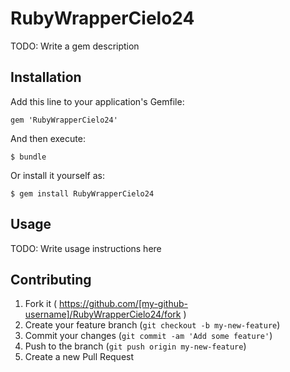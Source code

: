 # RubyWrapperCielo24

TODO: Write a gem description

## Installation

Add this line to your application's Gemfile:

    gem 'RubyWrapperCielo24'

And then execute:

    $ bundle

Or install it yourself as:

    $ gem install RubyWrapperCielo24

## Usage

TODO: Write usage instructions here

## Contributing

1. Fork it ( https://github.com/[my-github-username]/RubyWrapperCielo24/fork )
2. Create your feature branch (`git checkout -b my-new-feature`)
3. Commit your changes (`git commit -am 'Add some feature'`)
4. Push to the branch (`git push origin my-new-feature`)
5. Create a new Pull Request
